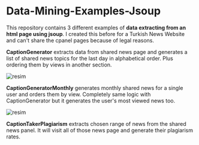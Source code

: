# Data-Mining-Examples-Jsoup
This repository contains 3 different examples of **data extracting from an html page using jsoup**. I created this before for a Turkish News Website and can't share the cpanel pages because of legal reasons. 

**CaptionGenerator** extracts data from shared news page and generates a list of shared news topics for the last day in alphabetical order. Plus ordering them by views in another section.

![resim](https://user-images.githubusercontent.com/34381517/151243990-ef2527da-bbd2-4555-861b-fea55c2ae240.png)

**CaptionGeneratorMonthly** generates monthly shared news for a single user and orders them by view. Completely same logic with CaptionGenerator but it generates the user's most viewed news too.

![resim](https://user-images.githubusercontent.com/34381517/151245011-8033c301-f4d2-48b7-adab-9a9d6c1da8ba.png)

**CaptionTakerPlagiarism** extracts chosen range of news from the shared news panel. It will visit all of those news page and generate their plagiarism rates.


